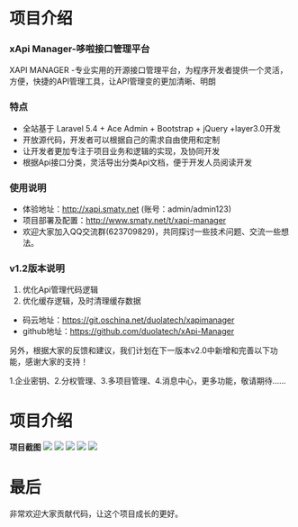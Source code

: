 项目介绍
========
### xApi Manager-哆啦接口管理平台
XAPI MANAGER -专业实用的开源接口管理平台，为程序开发者提供一个灵活，方便，快捷的API管理工具，让API管理变的更加清晰、明朗
### 特点
* 全站基于 Laravel 5.4 + Ace Admin + Bootstrap + jQuery +layer3.0开发
* 开放源代码，开发者可以根据自己的需求自由使用和定制
* 让开发者更加专注于项目业务和逻辑的实现，及协同开发
* 根据Api接口分类，灵活导出分类Api文档，便于开发人员阅读开发

### 使用说明

* 体验地址：http://xapi.smaty.net (账号：admin/admin123)
* 项目部署及配置：http://www.smaty.net/t/xapi-manager
* 欢迎大家加入QQ交流群(623709829)，共同探讨一些技术问题、交流一些想法。

### v1.2版本说明

1. 优化Api管理代码逻辑
2. 优化缓存逻辑，及时清理缓存数据

* 码云地址：https://git.oschina.net/duolatech/xapimanager
* github地址：https://github.com/duolatech/xApi-Manager

另外，根据大家的反馈和建议，我们计划在下一版本v2.0中新增和完善以下功能，感谢大家的支持！

1.企业密钥、2.分权管理、3.多项目管理、4.消息中心，更多功能，敬请期待……


项目介绍
========
**项目截图** 
<img src="./screenshot/1.jpg">
<img src="./screenshot/2.jpg">
<img src="./screenshot/3.jpg">
<img src="./screenshot/4.jpg">
<img src="./screenshot/5.jpg">

最后
========
非常欢迎大家贡献代码，让这个项目成长的更好。